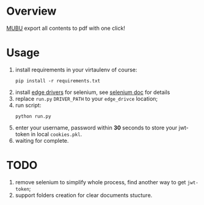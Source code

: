 # Overview
[MUBU](https://mubu.com) export all contents to pdf with one click!
# Usage
1. install requirements in your virtaulenv of course:
    ```
    pip install -r requirements.txt
    ```
2. install [edge drivers](https://developer.microsoft.com/en-us/microsoft-edge/tools/webdriver/) for selenium, see [selenium doc](https://www.selenium.dev/documentation/webdriver/getting_started/install_drivers/) for details
3. replace `run.py` `DRIVER_PATH` to your `edge_drivce` location;
3. run script:
    ```
    python run.py
    ```
4. enter your username, password within **30** seconds to store your jwt-token in local `cookies.pkl`.
5. waiting for complete.

# TODO
1. remove selenium to simplify whole process, find another way to get `jwt-token`;
2. support folders creation for clear documents stucture.

